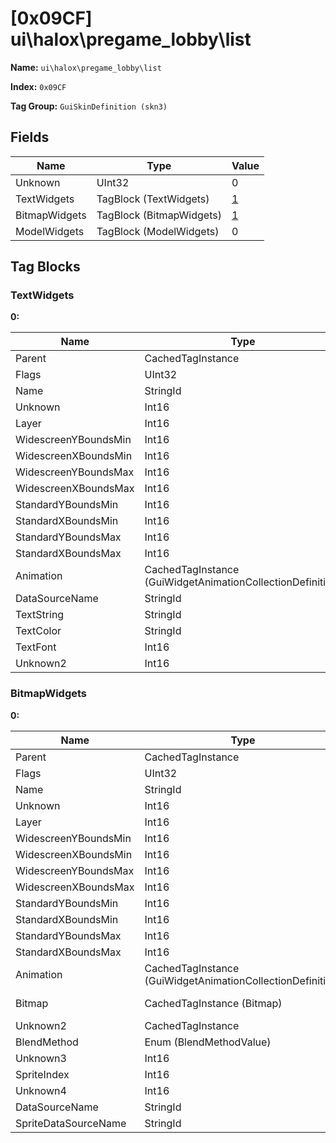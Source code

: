 # [0x09CF] ui\halox\pregame_lobby\list

**Name:** ```ui\halox\pregame_lobby\list```

**Index:** ```0x09CF```

**Tag Group:** ```GuiSkinDefinition (skn3)```

## Fields

Name	| Type	| Value
---	|---	|---	|
Unknown	|UInt32	|0
TextWidgets	|TagBlock (TextWidgets)	|[1](#textwidgets)
BitmapWidgets	|TagBlock (BitmapWidgets)	|[1](#bitmapwidgets)
ModelWidgets	|TagBlock (ModelWidgets)	|0


## Tag Blocks

### TextWidgets

**0:**

Name	| Type	| Value
---	|---	|---	|
Parent	|CachedTagInstance	|null
Flags	|UInt32	|196937
Name	|StringId	|
Unknown	|Int16	|0
Layer	|Int16	|1
WidescreenYBoundsMin	|Int16	|2
WidescreenXBoundsMin	|Int16	|4
WidescreenYBoundsMax	|Int16	|35
WidescreenXBoundsMax	|Int16	|457
StandardYBoundsMin	|Int16	|0
StandardXBoundsMin	|Int16	|0
StandardYBoundsMax	|Int16	|0
StandardXBoundsMax	|Int16	|0
Animation	|CachedTagInstance (GuiWidgetAnimationCollectionDefinition)	|[[0x09D0] 0x000009D0](../GuiWidgetAnimationCollectionDefinition/09D0.md)
DataSourceName	|StringId	|
TextString	|StringId	|name
TextColor	|StringId	|
TextFont	|Int16	|1
Unknown2	|Int16	|0


### BitmapWidgets

**0:**

Name	| Type	| Value
---	|---	|---	|
Parent	|CachedTagInstance	|null
Flags	|UInt32	|9
Name	|StringId	|
Unknown	|Int16	|0
Layer	|Int16	|0
WidescreenYBoundsMin	|Int16	|0
WidescreenXBoundsMin	|Int16	|-7
WidescreenYBoundsMax	|Int16	|25
WidescreenXBoundsMax	|Int16	|456
StandardYBoundsMin	|Int16	|0
StandardXBoundsMin	|Int16	|0
StandardYBoundsMax	|Int16	|0
StandardXBoundsMax	|Int16	|0
Animation	|CachedTagInstance (GuiWidgetAnimationCollectionDefinition)	|[[0x09D1] 0x000009D1](../GuiWidgetAnimationCollectionDefinition/09D1.md)
Bitmap	|CachedTagInstance (Bitmap)	|[[0x0798] 0x00000798](../Bitmap/0798.md)
Unknown2	|CachedTagInstance	|null
BlendMethod	|Enum (BlendMethodValue)	|null
Unknown3	|Int16	|0
SpriteIndex	|Int16	|0
Unknown4	|Int16	|0
DataSourceName	|StringId	|
SpriteDataSourceName	|StringId	|


